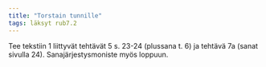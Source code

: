 ```yaml
---
title: "Torstain tunnille"
tags: läksyt rub7.2
---
```


Tee tekstiin 1 liittyvät tehtävät 5 s. 23-24 (plussana t. 6) ja tehtävä 7a (sanat sivulla 24). Sanajärjestysmoniste myös loppuun.